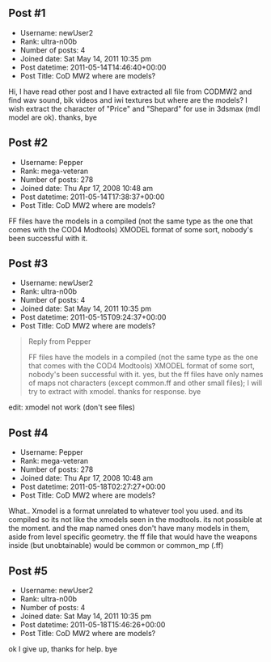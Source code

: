 ## Post #1
- Username: newUser2
- Rank: ultra-n00b
- Number of posts: 4
- Joined date: Sat May 14, 2011 10:35 pm
- Post datetime: 2011-05-14T14:46:40+00:00
- Post Title: CoD MW2 where are models?

Hi, I have read other post and I have extracted all file from CODMW2 and find wav sound, bik videos and iwi textures but where are the models?
I wish extract the character of "Price" and "Shepard" for use in 3dsmax (mdl model are ok).
thanks, bye
## Post #2
- Username: Pepper
- Rank: mega-veteran
- Number of posts: 278
- Joined date: Thu Apr 17, 2008 10:48 am
- Post datetime: 2011-05-14T17:38:37+00:00
- Post Title: CoD MW2 where are models?

FF files have the models in a compiled (not the same type as the one that comes with the COD4 Modtools) XMODEL format of some sort, nobody's been successful with it.
## Post #3
- Username: newUser2
- Rank: ultra-n00b
- Number of posts: 4
- Joined date: Sat May 14, 2011 10:35 pm
- Post datetime: 2011-05-15T09:24:37+00:00
- Post Title: CoD MW2 where are models?

> Reply from Pepper
>
> FF files have the models in a compiled (not the same type as the one that comes with the COD4 Modtools) XMODEL format of some sort, nobody's been successful with it.
yes, but the ff files have only names of maps not characters (except common.ff and other small files); I will try to extract with xmodel.
thanks for response. bye

edit: xmodel not work (don't see files)
## Post #4
- Username: Pepper
- Rank: mega-veteran
- Number of posts: 278
- Joined date: Thu Apr 17, 2008 10:48 am
- Post datetime: 2011-05-18T02:27:27+00:00
- Post Title: CoD MW2 where are models?

What.. Xmodel is a format unrelated to whatever tool you used. and its compiled so its not like the xmodels seen in the modtools.  its not possible at the moment. and the map named ones don't have many models in them, aside from level specific geometry. the ff file that would have the weapons inside (but unobtainable) would be common or common_mp (.ff)
## Post #5
- Username: newUser2
- Rank: ultra-n00b
- Number of posts: 4
- Joined date: Sat May 14, 2011 10:35 pm
- Post datetime: 2011-05-18T15:46:26+00:00
- Post Title: CoD MW2 where are models?

ok I give up, thanks for help. bye
